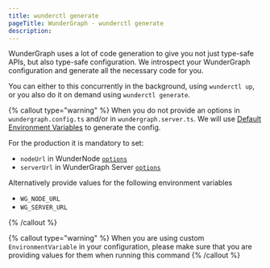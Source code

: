 ```yaml
---
title: wunderctl generate
pageTitle: WunderGraph - wunderctl generate
description:
---
```


WunderGraph uses a lot of code generation to give you not just type-safe APIs,
but also type-safe configuration.
We introspect your WunderGraph configuration and generate all the necessary code for you.

You can either to this concurrently in the background,
using `wunderctl up`,
or you also do it on demand using `wunderctl generate`.

{% callout type="warning" %}
When you do not provide an options in `wundergraph.config.ts` and/or in `wundergraph.server.ts`.
We will use [Default Environment Variables](/docs/architecture/wundergraph-conventions#wundergraph-default-environment-variables) to generate the config.

For the production it is mandatory to set:

- `nodeUrl` in WunderNode [`options`](/docs/wundergraph-config-ts-reference/configure-wundernode-options)
- `serverUrl` in WunderGraph Server [`options`](/docs/wundergraph-server-ts-reference/configure-wundergraph-server-options)

Alternatively provide values for the following environment variables

- `WG_NODE_URL`
- `WG_SERVER_URL`

{% /callout %}

{% callout type="warning" %}
When you are using custom `EnvironmentVariable` in your configuration,
please make sure that you are providing values for them when running this command
{% /callout %}
